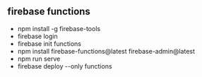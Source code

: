 ## firebase functions
- npm install -g firebase-tools
- firebase login
- firebase init functions
- npm install firebase-functions@latest firebase-admin@latest
- npm run serve
- firebase deploy --only functions